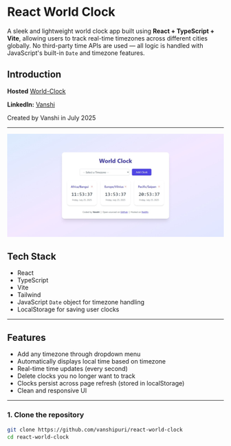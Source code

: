 #  React World Clock

A sleek and lightweight world clock app built using **React + TypeScript + Vite**, allowing users to track real-time timezones across different cities globally. No third-party time APIs are used — all logic is handled with JavaScript's built-in `Date` and timezone features.

## Introduction
**Hosted** [World-Clock](https://react-world-clock-vanshi.vercel.app/)

**LinkedIn:** [Vanshi](https://www.linkedin.com/in/vanshi-puri)

Created by Vanshi in July 2025

---

![App Screenshot](src/assets/Screenshot.png)

##  Tech Stack

-  React
-  TypeScript
-  Vite
-  Tailwind 
- JavaScript `Date` object for timezone handling
- LocalStorage for saving user clocks

---

##  Features

-  Add any timezone through dropdown menu
-  Automatically displays local time based on timezone
-  Real-time time updates (every second)
-  Delete clocks you no longer want to track
-  Clocks persist across page refresh (stored in localStorage)
-  Clean and responsive UI

---


### 1. Clone the repository

```bash
git clone https://github.com/vanshipuri/react-world-clock
cd react-world-clock
```

